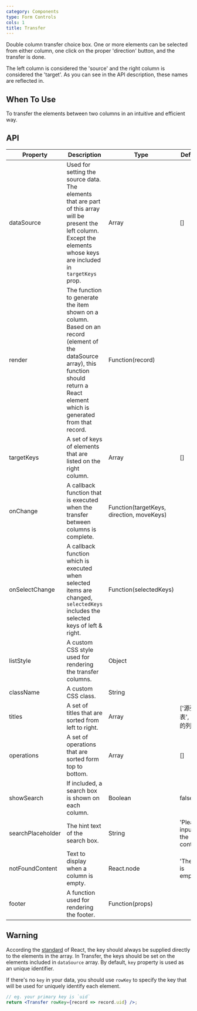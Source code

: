 ```yaml
---
category: Components
type: Form Controls
cols: 1
title: Transfer
---
```


Double column transfer choice box. One or more elements can be selected from either column, one click on the proper 'direction' button, and the transfer is done.

The left column is considered the 'source' and the right column is considered the 'target'. As you can see in the API description, these names are reflected in.

## When To Use

To transfer the elements between two columns in an intuitive and efficient way.

## API


| Property      | Description                                     | Type       | Default |
|-----------|------------------------------------------|------------|--------|
| dataSource | Used for setting the source data. The elements that are part of this array will be present the left column. Except the elements whose keys are included in `targetKeys` prop. | Array | [] |
| render | The function to generate the item shown on a column. Based on an record (element of the dataSource array), this function should return a React element which is generated from that record. | Function(record) |     |
| targetKeys | A set of keys of elements that are listed on the right column. | Array | [] |
| onChange | A callback function that is executed when the transfer between columns is complete. | Function(targetKeys, direction, moveKeys) |  |
| onSelectChange | A callback function which is executed when selected items are changed, `selectedKeys` includes the selected keys of left & right. | Function(selectedKeys) | |
| listStyle | A custom CSS style used for rendering the transfer columns. | Object |  |
| className | A custom CSS class. | String |  |
| titles | A set of titles that are sorted from left to right. | Array | ['源列表', '目的列表'] |
| operations | A set of operations that are sorted form top to bottom. | Array | [] |
| showSearch | If included, a search box is shown on each column. | Boolean | false |
| searchPlaceholder | The hint text of the search box. | String | 'Please input the content' |
| notFoundContent | Text to display when a column is empty. | React.node | 'The list is empty'  |
| footer | A function used for rendering the footer. | Function(props) |  |


## Warning

According the [standard](http://facebook.github.io/react/docs/multiple-components.html#dynamic-children) of React, the key should always be supplied directly to the elements in the array. In Transfer, the keys should be set on the elements included in `dataSource` array. By default, `key` property is used as an unique identifier. 

If there's no `key` in your data, you should use `rowKey` to specify the key that will be used for uniquely identify each element.
```jsx
// eg. your primary key is `uid`
return <Transfer rowKey={record => record.uid} />;
```
